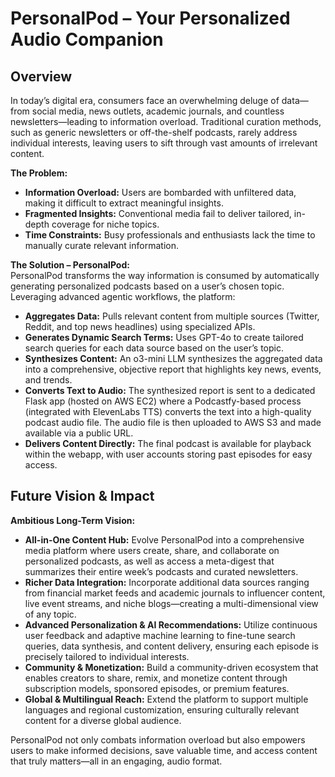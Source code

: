 # PersonalPod – Your Personalized Audio Companion

## Overview

In today’s digital era, consumers face an overwhelming deluge of data—from social media, news outlets, academic journals, and countless newsletters—leading to information overload. Traditional curation methods, such as generic newsletters or off-the-shelf podcasts, rarely address individual interests, leaving users to sift through vast amounts of irrelevant content.

**The Problem:**  
- **Information Overload:** Users are bombarded with unfiltered data, making it difficult to extract meaningful insights.  
- **Fragmented Insights:** Conventional media fail to deliver tailored, in-depth coverage for niche topics.  
- **Time Constraints:** Busy professionals and enthusiasts lack the time to manually curate relevant information.

**The Solution – PersonalPod:**  
PersonalPod transforms the way information is consumed by automatically generating personalized podcasts based on a user’s chosen topic. Leveraging advanced agentic workflows, the platform:
- **Aggregates Data:** Pulls relevant content from multiple sources (Twitter, Reddit, and top news headlines) using specialized APIs.
- **Generates Dynamic Search Terms:** Uses GPT-4o to create tailored search queries for each data source based on the user’s topic.
- **Synthesizes Content:** An o3-mini LLM synthesizes the aggregated data into a comprehensive, objective report that highlights key news, events, and trends.
- **Converts Text to Audio:** The synthesized report is sent to a dedicated Flask app (hosted on AWS EC2) where a Podcastfy-based process (integrated with ElevenLabs TTS) converts the text into a high-quality podcast audio file. The audio file is then uploaded to AWS S3 and made available via a public URL.
- **Delivers Content Directly:** The final podcast is available for playback within the webapp, with user accounts storing past episodes for easy access.

## Future Vision & Impact

**Ambitious Long-Term Vision:**  
- **All-in-One Content Hub:** Evolve PersonalPod into a comprehensive media platform where users create, share, and collaborate on personalized podcasts, as well as access a meta-digest that summarizes their entire week’s podcasts and curated newsletters.
- **Richer Data Integration:** Incorporate additional data sources ranging from financial market feeds and academic journals to influencer content, live event streams, and niche blogs—creating a multi-dimensional view of any topic.
- **Advanced Personalization & AI Recommendations:** Utilize continuous user feedback and adaptive machine learning to fine-tune search queries, data synthesis, and content delivery, ensuring each episode is precisely tailored to individual interests.
- **Community & Monetization:** Build a community-driven ecosystem that enables creators to share, remix, and monetize content through subscription models, sponsored episodes, or premium features.
- **Global & Multilingual Reach:** Extend the platform to support multiple languages and regional customization, ensuring culturally relevant content for a diverse global audience.

PersonalPod not only combats information overload but also empowers users to make informed decisions, save valuable time, and access content that truly matters—all in an engaging, audio format.
